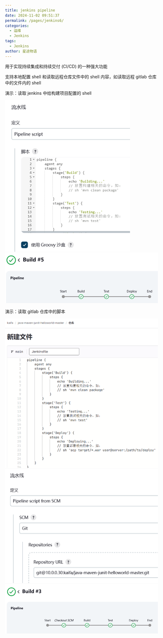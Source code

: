 ```yaml
---
title: jenkins pipeline
date: 2024-11-02 09:51:37
permalink: /pages/jenkins6/
categories:
  - 运维
  - Jenkins
tags:
  - Jenkins
author: 星途物语
---
```

用于实现持续集成和持续交付 (CI/CD) 的一种强大功能

支持本地配置 shell 和读取远程仓库文件中的 shell 内容，如读取远程 gitlab 仓库中的文件内的 shell

演示：读取 jenkins 中给构建项目配置的 shell

 <img src="/img/image-20240912221758541.png" alt="image-20240912221758541" style="zoom:80%;" />

 <img src="/img/image-20240912221829081.png" alt="image-20240912221829081" style="zoom:80%;" />

演示：读取 gitlab 仓库中的脚本

 <img src="/img/image-20240912221526563.png" alt="image-20240912221526563" style="zoom:80%;" />

 <img src="/img/image-20240912221632177.png" alt="image-20240912221632177" style="zoom:80%;" />

 <img src="/img/image-20240912221725701.png" alt="image-20240912221725701" style="zoom:80%;" />